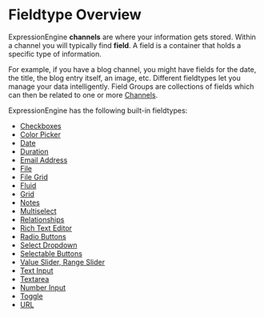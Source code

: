 <!--
    This source file is part of the open source project
    ExpressionEngine User Guide (https://github.com/ExpressionEngine/ExpressionEngine-User-Guide)

    @link      https://expressionengine.com/
    @copyright Copyright (c) 2003-2020, Packet Tide, LLC (https://packettide.com)
    @license   https://expressionengine.com/license Licensed under Apache License, Version 2.0
-->

# Fieldtype Overview

ExpressionEngine **channels** are where your information gets stored. Within a channel you will typically find **field**. A field is a container that holds a specific type of information. 

For example, if you have a blog channel, you might have fields for the date, the title, the blog entry itself, an image, etc. Different fieldtypes let you manage your data intelligently. Field Groups are collections of fields which can then be related to one or more [Channels](control-panel/channels.html#fields-tab).

ExpressionEngine has the following built-in fieldtypes:
- [Checkboxes](/fieldtypes/checkboxes.md)
- [Color Picker](/fieldtypes/colorpicker.md)
- [Date](/fieldtypes/date.md)
- [Duration](/fieldtypes/duration.md)
- [Email Address](/fieldtypes/email-address.md)
- [File](/fieldtypes/file.md)
- [File Grid](/fieldtypes/file-grid.md)
- [Fluid](/fieldtypes/fluid.md)
- [Grid](/fieldtypes/grid.md)
- [Notes](/fieldtypes/notes.md)
- [Multiselect](/fieldtypes/multiselect.md)
- [Relationships](/fieldtypes/relationships.md)
- [Rich Text Editor](/fieldtypes/rte.md)
- [Radio Buttons](/fieldtypes/radio-buttons.md)
- [Select Dropdown](/fieldtypes/select.md)
- [Selectable Buttons](/fieldtypes/selectable-buttons.md)
- [Value Slider, Range Slider](/fieldtypes/slider.md)
- [Text Input](/fieldtypes/text.md)
- [Textarea](/fieldtypes/textarea.md)
- [Number Input](/fieldtypes/number.md)
- [Toggle](/fieldtypes/toggle.md)
- [URL](/fieldtypes/url.md)